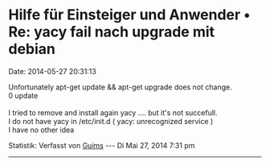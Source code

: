Hilfe für Einsteiger und Anwender • Re: yacy fail nach upgrade mit debian
=========================================================================

Date: 2014-05-27 20:31:13

Unfortunately apt-get update && apt-get upgrade does not change.\
0 update\
\
I tried to remove and install again yacy \.... but it\'s not succefull.\
I do not have yacy in /etc/init.d ( yacy: unrecognized service )\
I have no other idea

Statistik: Verfasst von
[Guims](http://forum.yacy-websuche.de/memberlist.php?mode=viewprofile&u=8995)
--- Di Mai 27, 2014 7:31 pm

------------------------------------------------------------------------
